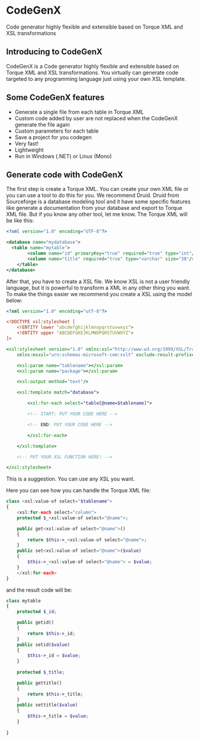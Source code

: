 CodeGenX
========

Code generator highly flexible and extensible based on Torque XML and XSL transformations

## Introducing to CodeGenX

CodeGenX is a Code generator highly flexible and extensible based on Torque XML and XSL transformations. You virtually can generate code targeted to any programming language just using your own XSL template.

## Some CodeGenX features

* Generate a single file from each table in Torque XML
* Custom code added by user are not replaced when the CodeGenX generate the file again
* Custom parameters for each table
* Save a project for you codegen
* Very fast!
* Lightweight
* Run in Windows (.NET) or Linux (Mono)

## Generate code with CodeGenX

The first step is create a Torque XML. You can create your own XML file or you can use a tool to do this for you. We recommend Druid. Druid from Sourceforge is a database modeling tool and it have some specific features like generate a documentation from your database and export to Torque XML file. But if you know any other tool, let me know. The Torque XML will be like this:

````XML
<?xml version="1.0" encoding="UTF-8"?>

<database name="mydatabase">
  <table name="mytable">
		<column name="id" primaryKey="true" required="true" type="int"/>
		<column name="title" required="true" type="varchar" size="30"/>
	</table>
</database>
````

After that, you have to create a XSL file. We know XSL is not a user friendly language, but it is powerful to transform a XML in any other thing you want. To make the things easier we recommend you create a XSL using the model below:

````XSLT
<?xml version="1.0" encoding="utf-8"?>

<!DOCTYPE xsl:stylesheet [
	<!ENTITY lower "abcdefghijklmnopqrstuvwxyz">
	<!ENTITY upper "ABCDEFGHIJKLMNOPQRSTUVWXYZ">
]>

<xsl:stylesheet version="1.0" xmlns:xsl="http://www.w3.org/1999/XSL/Transform"
    xmlns:msxsl="urn:schemas-microsoft-com:xslt" exclude-result-prefixes="msxsl">

	<xsl:param name="tablename"></xsl:param>
	<xsl:param name="package"></xsl:param>

	<xsl:output method="text"/>

	<xsl:template match="database">

		<xsl:for-each select="table[@name=$tablename]">

		<!-- START: PUT YOUR CODE HERE -->

		<!-- END: PUT YOUR CODE HERE -->

		</xsl:for-each>

	</xsl:template>

	<!-- PUT YOUR XSL FUNCTION HERE! -->

</xsl:stylesheet>
````


This is a suggestion. You can use any XSL you want.

Here you can see how you can handle the Torque XML file:

````PHP
class <xsl:value-of select="$tablename">
{
	<xsl:for-each select="column">
	protected $_<xsl:value-of select="@name">;

	public get<xsl:value-of select="@name">()
	{
		return $this->_<xsl:value-of select="@name">;
	}
	public set<xsl:value-of select="@name">($value)
	{
		$this->_<xsl:value-of select="@name"> = $value;
	}
	</xsl:for-each>
}
````

and the result code will be:

````PHP
class mytable
{
	protected $_id;

	public getid()
	{
		return $this->_id;
	}
	public setid($value)
	{
		$this->_id = $value;
	}
	
	protected $_title;

	public gettitle()
	{
		return $this->_title;
	}
	public settitle($value)
	{
		$this->_title = $value;
	}
	
}
````
